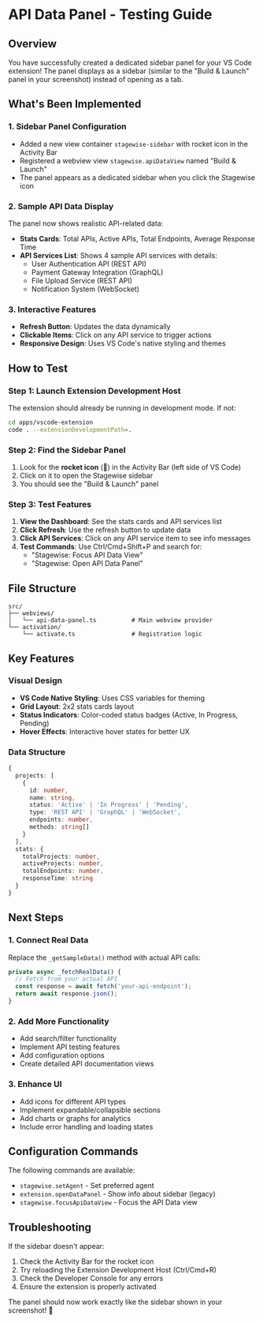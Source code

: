 # API Data Panel - Testing Guide

## Overview

You have successfully created a dedicated sidebar panel for your VS Code extension! The panel displays as a sidebar (similar to the "Build & Launch" panel in your screenshot) instead of opening as a tab.

## What's Been Implemented

### 1. **Sidebar Panel Configuration**

- Added a new view container `stagewise-sidebar` with rocket icon in the Activity Bar
- Registered a webview view `stagewise.apiDataView` named "Build & Launch"
- The panel appears as a dedicated sidebar when you click the Stagewise icon

### 2. **Sample API Data Display**

The panel now shows realistic API-related data:

- **Stats Cards**: Total APIs, Active APIs, Total Endpoints, Average Response Time
- **API Services List**: Shows 4 sample API services with details:
  - User Authentication API (REST API)
  - Payment Gateway Integration (GraphQL)
  - File Upload Service (REST API)
  - Notification System (WebSocket)

### 3. **Interactive Features**

- **Refresh Button**: Updates the data dynamically
- **Clickable Items**: Click on any API service to trigger actions
- **Responsive Design**: Uses VS Code's native styling and themes

## How to Test

### Step 1: Launch Extension Development Host

The extension should already be running in development mode. If not:

```bash
cd apps/vscode-extension
code . --extensionDevelopmentPath=.
```

### Step 2: Find the Sidebar Panel

1. Look for the **rocket icon** (🚀) in the Activity Bar (left side of VS Code)
2. Click on it to open the Stagewise sidebar
3. You should see the "Build & Launch" panel

### Step 3: Test Features

1. **View the Dashboard**: See the stats cards and API services list
2. **Click Refresh**: Use the refresh button to update data
3. **Click API Services**: Click on any API service item to see info messages
4. **Test Commands**: Use Ctrl/Cmd+Shift+P and search for:
   - "Stagewise: Focus API Data View"
   - "Stagewise: Open API Data Panel"

## File Structure

```
src/
├── webviews/
│   └── api-data-panel.ts          # Main webview provider
└── activation/
    └── activate.ts                # Registration logic
```

## Key Features

### Visual Design

- **VS Code Native Styling**: Uses CSS variables for theming
- **Grid Layout**: 2x2 stats cards layout
- **Status Indicators**: Color-coded status badges (Active, In Progress, Pending)
- **Hover Effects**: Interactive hover states for better UX

### Data Structure

```typescript
{
  projects: [
    {
      id: number,
      name: string,
      status: 'Active' | 'In Progress' | 'Pending',
      type: 'REST API' | 'GraphQL' | 'WebSocket',
      endpoints: number,
      methods: string[]
    }
  ],
  stats: {
    totalProjects: number,
    activeProjects: number,
    totalEndpoints: number,
    responseTime: string
  }
}
```

## Next Steps

### 1. **Connect Real Data**

Replace the `_getSampleData()` method with actual API calls:

```typescript
private async _fetchRealData() {
  // Fetch from your actual API
  const response = await fetch('your-api-endpoint');
  return await response.json();
}
```

### 2. **Add More Functionality**

- Add search/filter functionality
- Implement API testing features
- Add configuration options
- Create detailed API documentation views

### 3. **Enhance UI**

- Add icons for different API types
- Implement expandable/collapsible sections
- Add charts or graphs for analytics
- Include error handling and loading states

## Configuration Commands

The following commands are available:

- `stagewise.setAgent` - Set preferred agent
- `extension.openDataPanel` - Show info about sidebar (legacy)
- `stagewise.focusApiDataView` - Focus the API Data view

## Troubleshooting

If the sidebar doesn't appear:

1. Check the Activity Bar for the rocket icon
2. Try reloading the Extension Development Host (Ctrl/Cmd+R)
3. Check the Developer Console for any errors
4. Ensure the extension is properly activated

The panel should now work exactly like the sidebar shown in your screenshot! 🎉
